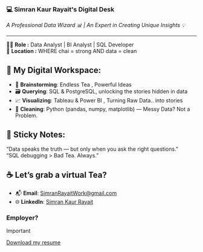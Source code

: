 ### 💻 Simran Kaur Rayait's Digital Desk
<i>A Professional Data Wizard 📊  | An Expert in Creating Unique Insights 💡</i>
_____
  👩‍💻 **Role :** Data Analyst | BI Analyst | SQL Developer</br>
 📍 **Location :**  WHERE chai = strong AND data = clean </br>

## 🌿 My Digital Workspace:
- 🧠 **Brainstorming**: Endless Tea , Powerful Ideas
- 🗃️ **Querying**: SQL & PostgreSQL, unlocking the stories hidden in data  
- 📈 **Visualizing**: Tableau & Power BI , Turning Raw Data.. into stories
- 🧹 **Cleaning**: Python (pandas, numpy, matplotlib) — Messy Data? Not a Problem.
  

## 🧾 Sticky Notes:</br>
“Data speaks the truth — but only when you ask the right questions.” </br>
“SQL debugging > Bad Tea. Always.”

## ☕ Let’s grab a virtual Tea? 
- 📬 **Email**: [SimranRayaitWork@gmail.com](mailto:SimranRayaitWork@gmail.com)  
- 🌐 **LinkedIn**: [Simran Kaur Rayait](https://www.linkedin.com/in/simran-kaur-rayait-9378b2186)

### Employer?
> [!IMPORTANT]  
> <a href="#" download>Download my resume</a>
